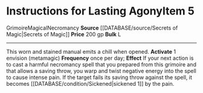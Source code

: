 ﻿---
bulk: L
id: '993'
item_category: Grimoires
level: '5'
name: Instructions for Lasting Agony
price: 200 gp
rarity: Common
school: Necromancy
source: '[[DATABASE/source/Secrets of Magic|Secrets of Magic]]'
subcategory: grimoire
trait:
- '[[DATABASE/trait/Grimoire|Grimoire]]'
- '[[DATABASE/trait/Magical|Magical]]'
- '[[DATABASE/trait/Necromancy|Necromancy]]'
type: Item

---
# Instructions for Lasting Agony<span class="item-type">Item 5</span>

<span class="item-trait">Grimoire</span><span class="item-trait">Magical</span><span class="item-trait">Necromancy</span>
**Source** [[DATABASE/source/Secrets of Magic|Secrets of Magic]] 
**Price** 200 gp
**Bulk** L

---
This worn and stained manual emits a chill when opened.
**Activate** <span class="action-icon">1</span> envision (metamagic) **Frequency** once per day; **Effect** If your next action is to cast a harmful necromancy spell that you prepared from this grimoire and that allows a saving throw, you warp and twist negative energy into the spell to cause intense pain. If the target fails its saving throw against the spell, it becomes [[DATABASE/condition/Sickened|sickened 1]] by the pain.